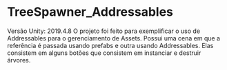# TreeSpawner_Addressables

Versão Unity: 2019.4.8
O projeto foi feito para exemplificar o uso de Addressables para o gerenciamento de Assets. Possui uma cena em que a referência é passada usando prefabs e outra usando Addressables. Elas consistem em alguns botões que consistem em instanciar e destruir árvores.
